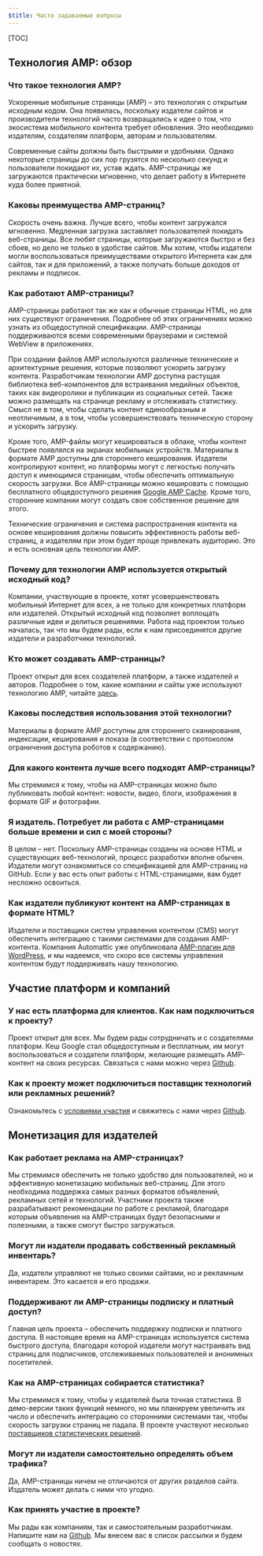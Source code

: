 ```yaml
---
$title: Часто задаваемые вопросы
---
```


[TOC]

## Технология AMP: обзор

### Что такое технология AMP?

Ускоренные мобильные страницы (AMP) – это технология с открытым исходным кодом. Она появилась, поскольку издатели сайтов и производители технологий часто возвращались к идее о том, что экосистема мобильного контента требует обновления. Это необходимо издателям, создателям платформ, авторам и пользователям.

Современные сайты должны быть быстрыми и удобными. Однако некоторые страницы до сих пор грузятся по несколько секунд и пользователи покидают их, устав ждать. AMP-страницы же загружаются практически мгновенно, что делает работу в Интернете куда более приятной.

### Каковы преимущества AMP-страниц?

Скорость очень важна. Лучше всего, чтобы контент загружался мгновенно. Медленная загрузка заставляет пользователей покидать веб-страницы. Все любят страницы, которые загружаются быстро и без сбоев, но дело не только в удобстве сайтов. Мы хотим, чтобы издатели могли воспользоваться преимуществами открытого Интернета как для сайтов, так и для приложений, а также получать больше доходов от рекламы и подписок.

### Как работают AMP-страницы?

AMP-страницы работают так же как и обычные страницы HTML, но для них существуют ограничения. Подробнее об этих ограничениях можно узнать из общедоступной спецификации. AMP-страницы поддерживаются всеми современными браузерами и системой WebView в приложениях.

При создании файлов AMP используются различные технические и архитектурные решения, которые позволяют ускорить загрузку контента. Разработчикам технологии AMP доступна растущая библиотека веб-компонентов для встраивания медийных объектов, таких как видеоролики и публикации из социальных сетей. Также можно размещать на странице рекламу и отслеживать статистику. Смысл не в том, чтобы сделать контент единообразным и неотличимым, а в том, чтобы усовершенствовать техническую сторону и ускорить загрузку.

Кроме того, AMP-файлы могут кешироваться в облаке, чтобы контент быстрее появлялся на экранах мобильных устройств. Материалы в формате AMP доступны для стороннего кеширования. Издатели контролируют контент, но платформы могут с легкостью получать доступ к имеющимся страницам, чтобы обеспечить оптимальную скорость загрузки. Все AMP-страницы можно кешировать с помощью бесплатного общедоступного решения [Google AMP Cache](https://developers.google.com/amp/cache/). Кроме того, сторонние компании могут создать свое собственное решение для этого.

Технические ограничения и система распространения контента на основе кеширования должны повысить эффективность работы веб-страниц, а издателям при этом будет проще привлекать аудиторию. Это и есть основная цель технологии AMP.

### Почему для технологии AMP используется открытый исходный код?

Компании, участвующие в проекте, хотят усовершенствовать мобильный Интернет для всех, а не только для конкретных платформ или издателей. Открытый исходный код позволяет воплощать различные идеи и делиться решениями. Работа над проектом только началась, так что мы будем рады, если к нам присоединятся другие издатели и разработчики технологий.

### Кто может создавать AMP-страницы?

Проект открыт для всех создателей платформ, а также издателей и авторов. Подробнее о том, какие компании и сайты уже используют технологию AMP, читайте [здесь](/who).

### Каковы последствия использования этой технологии?

Материалы в формате AMP доступны для стороннего сканирования, индексации, кеширования и показа (в соответствии с протоколом ограничения доступа роботов к содержанию).

### Для какого контента лучше всего подходят AMP-страницы?

Мы стремимся к тому, чтобы на AMP-страницах можно было публиковать любой контент: новости, видео, блоги, изображения в формате GIF и фотографии.

### Я издатель. Потребует ли работа с AMP-страницами больше времени и сил с моей стороны?

В целом – нет. Поскольку AMP-страницы созданы на основе HTML и существующих веб-технологий, процесс разработки вполне обычен. Издатели могут ознакомиться со спецификацией для AMP-страниц на GitHub. Если у вас есть опыт работы с HTML-страницами, вам будет несложно освоиться.

### Как издатели публикуют контент на AMP-страницах в формате HTML?

Издатели и поставщики систем управления контентом (CMS) могут обеспечить интеграцию с такими системами для создания AMP-контента. Компания Automattic уже опубликовала [AMP-плагин для WordPress](https://wordpress.org/plugins/amp/), и мы надеемся, что скоро все системы управления контентом будут поддерживать нашу технологию.

## Участие платформ и компаний

### У нас есть платформа для клиентов. Как нам подключиться к проекту?

Проект открыт для всех. Мы будем рады сотрудничать и с создателями платформ. Кеш Google стал общедоступным и бесплатным, им могут воспользоваться и создатели платформ, желающие размещать AMP-контент на своих ресурсах. Связаться с нами можно через [Github](https://github.com/ampproject/amphtml/issues/new).

### Как к проекту может подключиться поставщик технологий или рекламных решений?

Ознакомьтесь с [условиями участия](https://github.com/ampproject/amphtml/tree/master/3p#ads) и свяжитесь с нами через [Github](https://github.com/ampproject/amphtml/issues/new).

## Монетизация для издателей

### Как работает реклама на AMP-страницах?

Мы стремимся обеспечить не только удобство для пользователей, но и эффективную монетизацию мобильных веб-страниц. Для этого необходима поддержка самых разных форматов объявлений, рекламных сетей и технологий. Участники проекта также разрабатывают рекомендации по работе с рекламой, благодаря которым объявления на AMP-страницах будут безопасными и полезными, а также смогут быстро загружаться.

### Могут ли издатели продавать собственный рекламный инвентарь?

Да, издатели управляют не только своими сайтами, но и рекламным инвентарем. Это касается и его продажи.

### Поддерживают ли AMP-страницы подписку и платный доступ?

Главная цель проекта – обеспечить поддержку подписки и платного доступа. В настоящее время на AMP-страницах используется система быстрого доступа, благодаря которой издатели могут настраивать вид страниц для подписчиков, отслеживаемых пользователей и анонимных посетителей.

### Как на AMP-страницах собирается статистика?

Мы стремимся к тому, чтобы у издателей была точная статистика. В демо-версии таких функций немного, но мы планируем увеличить их число и обеспечить интеграцию со сторонними системами так, чтобы скорость загрузки страниц не падала. В проекте участвуют несколько [поставщиков статистических решений](https://www.ampproject.org/who/#analytics).

### Могут ли издатели самостоятельно определять объем трафика?

Да, AMP-страницы ничем не отличаются от других разделов сайта. Издатель может делать с ними что угодно.

### Как принять участие в проекте?

Мы рады как компаниям, так и самостоятельным разработчикам. Напишите нам на [Github](https://github.com/ampproject/amphtml/issues/new). Мы внесем вас в список рассылки и будем сообщать о новостях.
